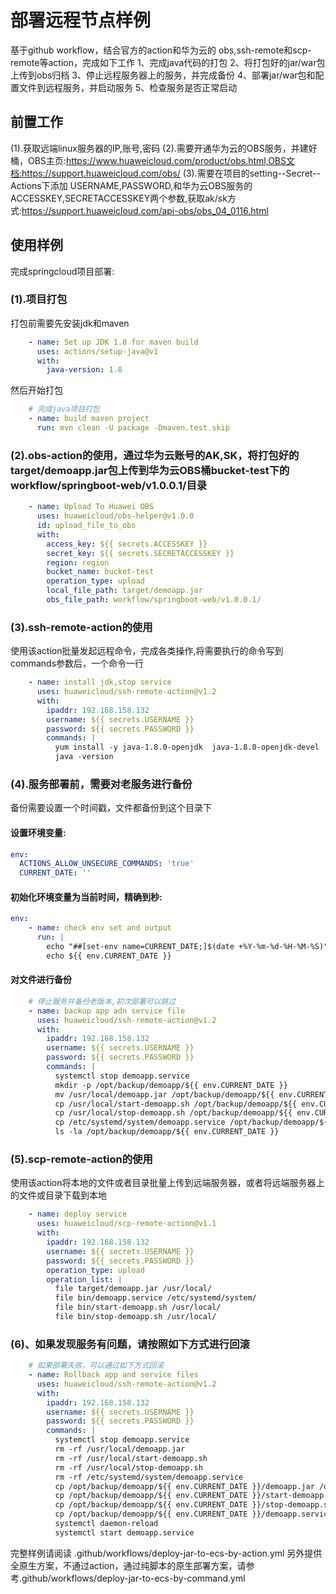 # 部署远程节点样例

基于github workflow，结合官方的action和华为云的 obs,ssh-remote和scp-remote等action，完成如下工作
1、完成java代码的打包
2、将打包好的jar/war包上传到obs归档
3、停止远程服务器上的服务，并完成备份
4、部署jar/war包和配置文件到远程服务，并启动服务
5、检查服务是否正常启动

## **前置工作**
(1).获取远端linux服务器的IP,账号,密码
(2).需要开通华为云的OBS服务，并建好桶，OBS主页:https://www.huaweicloud.com/product/obs.html,OBS文档:https://support.huaweicloud.com/obs/
(3).需要在项目的setting--Secret--Actions下添加 USERNAME,PASSWORD,和华为云OBS服务的ACCESSKEY,SECRETACCESSKEY两个参数,获取ak/sk方式:https://support.huaweicloud.com/api-obs/obs_04_0116.html

## **使用样例**
完成springcloud项目部署:
### (1).项目打包
打包前需要先安装jdk和maven
```yaml
    - name: Set up JDK 1.8 for maven build
      uses: actions/setup-java@v1
      with:
        java-version: 1.8
```
然后开始打包
```yaml
    # 完成java项目打包
    - name: build maven project
      run: mvn clean -U package -Dmaven.test.skip
```

### (2).obs-action的使用，通过华为云账号的AK,SK，将打包好的target/demoapp.jar包上传到华为云OBS桶bucket-test下的workflow/springboot-web/v1.0.0.1/目录
```yaml
    - name: Upload To Huawei OBS
      uses: huaweicloud/obs-helper@v1.0.0
      id: upload_file_to_obs
      with:
        access_key: ${{ secrets.ACCESSKEY }}
        secret_key: ${{ secrets.SECRETACCESSKEY }}
        region: region
        bucket_name: bucket-test
        operation_type: upload
        local_file_path: target/demoapp.jar
        obs_file_path: workflow/springboot-web/v1.0.0.1/
```
### (3).ssh-remote-action的使用
使用该action批量发起远程命令，完成各类操作,将需要执行的命令写到commands参数后，一个命令一行
```yaml
    - name: install jdk,stop service
      uses: huaweicloud/ssh-remote-action@v1.2
      with:
        ipaddr: 192.168.158.132
        username: ${{ secrets.USERNAME }}
        password: ${{ secrets.PASSWORD }}
        commands: |
          yum install -y java-1.8.0-openjdk  java-1.8.0-openjdk-devel
          java -version
```
### (4).服务部署前，需要对老服务进行备份
备份需要设置一个时间戳，文件都备份到这个目录下
#### 设置环境变量:
```yaml
env:
  ACTIONS_ALLOW_UNSECURE_COMMANDS: 'true'
  CURRENT_DATE: ''
```
#### 初始化环境变量为当前时间，精确到秒:
```yaml
env:
    - name: check env set and output
      run: |
        echo "##[set-env name=CURRENT_DATE;]$(date +%Y-%m-%d-%H-%M-%S)"
        echo ${{ env.CURRENT_DATE }}
```
#### 对文件进行备份
```yaml
    # 停止服务并备份老版本,初次部署可以跳过
    - name: backup app adn service file
      uses: huaweicloud/ssh-remote-action@v1.2
      with:
        ipaddr: 192.168.158.132
        username: ${{ secrets.USERNAME }}
        password: ${{ secrets.PASSWORD }}
        commands: |
          systemctl stop demoapp.service
          mkdir -p /opt/backup/demoapp/${{ env.CURRENT_DATE }}
          mv /usr/local/demoapp.jar /opt/backup/demoapp/${{ env.CURRENT_DATE }}
          cp /usr/local/start-demoapp.sh /opt/backup/demoapp/${{ env.CURRENT_DATE }}
          cp /usr/local/stop-demoapp.sh /opt/backup/demoapp/${{ env.CURRENT_DATE }}
          cp /etc/systemd/system/demoapp.service /opt/backup/demoapp/${{ env.CURRENT_DATE }}
          ls -la /opt/backup/demoapp/${{ env.CURRENT_DATE }}
```
### (5).scp-remote-action的使用
使用该action将本地的文件或者目录批量上传到远端服务器，或者将远端服务器上的文件或目录下载到本地
```yaml
    - name: deploy service
      uses: huaweicloud/scp-remote-action@v1.1
      with:
        ipaddr: 192.168.158.132
        username: ${{ secrets.USERNAME }}
        password: ${{ secrets.PASSWORD }}
        operation_type: upload
        operation_list: |
          file target/demoapp.jar /usr/local/
          file bin/demoapp.service /etc/systemd/system/
          file bin/start-demoapp.sh /usr/local/
          file bin/stop-demoapp.sh /usr/local/
```

### (6)、如果发现服务有问题，请按照如下方式进行回滚
```yaml
    # 如果部署失败，可以通过如下方式回滚
    - name: Rollback app and service files
      uses: huaweicloud/ssh-remote-action@v1.2
      with:
        ipaddr: 192.168.158.132
        username: ${{ secrets.USERNAME }}
        password: ${{ secrets.PASSWORD }}
        commands: |
          systemctl stop demoapp.service
          rm -rf /usr/local/demoapp.jar
          rm -rf /usr/local/start-demoapp.sh
          rm -rf /usr/local/stop-demoapp.sh
          rm -rf /etc/systemd/system/demoapp.service
          cp /opt/backup/demoapp/${{ env.CURRENT_DATE }}/demoapp.jar /usr/local/demoapp.jar
          cp /opt/backup/demoapp/${{ env.CURRENT_DATE }}/start-demoapp.sh /usr/local/start-demoapp.sh
          cp /opt/backup/demoapp/${{ env.CURRENT_DATE }}/stop-demoapp.sh /usr/local/stop-demoapp.sh
          cp /opt/backup/demoapp/${{ env.CURRENT_DATE }}/demoapp.service /etc/systemd/system/demoapp.service
          systemctl daemon-reload
          systemctl start demoapp.service
```          
完整样例请阅读 .github/workflows/deploy-jar-to-ecs-by-action.yml
另外提供全原生方案，不通过action，通过纯脚本的原生部署方案，请参考.github/workflows/deploy-jar-to-ecs-by-command.yml